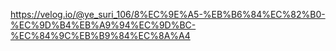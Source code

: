 https://velog.io/@ye_suri_106/8%EC%9E%A5-%EB%B6%84%EC%82%B0-%EC%9D%B4%EB%A9%94%EC%9D%BC-%EC%84%9C%EB%B9%84%EC%8A%A4
